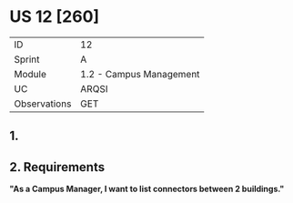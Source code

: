 # US 12 [260]

|              |                         |
| ------------ | ----------------------- |
| ID           | 12                      |
| Sprint       | A                       |
| Module       | 1.2 - Campus Management |
| UC           | ARQSI                   |
| Observations | GET                     |

## 1.

## 2. Requirements

**"As a Campus Manager, I want to list connectors between 2 buildings."**
